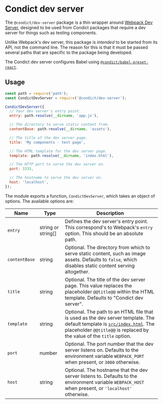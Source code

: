 # Condict dev server

The `@condict/dev-server` package is a thin wrapper around [Webpack Dev Server][webpack-dev-server], designed to be used from Condict packages that require a dev server for things such as testing components.

Unlike Webpack's dev server, this package is _intended_ to be started from its API, not the command line. The reason for this is that it must be passed several paths that are specific to the package being developed.

The Condict dev server configures Babel using [`@condict/babel-preset-react`][babel-preset].

## Usage

```js
const path = require('path');
const CondictDevServer = require('@condict/dev-server');

CondictDevServer({
  // Your dev server's entry point.
  entry: path.resolve(__dirname, 'app.js'),

  // The directory to serve static content from.
  contentBase: path.resolve(__dirname, 'assets'),

  // The title of the dev server page.
  title: 'My components - test page',

  // The HTML template for the dev server page.
  template: path.resolve(__dirname, 'index.html'),

  // The HTTP port to serve the dev server on.
  port: 3333,

  // The hostname to serve the dev server on.
  host: 'localhost',
});
```

The module exports a function, `CondictDevServer`, which takes an object of options. The available options are:

| Name | Type | Description|
| --- | --- | --- |
| `entry` | string or string[] | Defines the dev server's entry point. This correspond's to Webpack's `entry` option. This should be an absolute path. |
| `contentBase` | string | Optional. The directory from which to serve static content, such as image assets. Defaults to `false`, which disables static content serving altogether. |
| `title` | string | Optional. The title of the dev server page. This value replaces the placeholder `@@title@@` within the HTML template. Defaults to "Condict dev server". |
| `template` | string | Optional. The path to an HTML file that is used as the dev server template. The default template is [`src/index.html`](./src/index.html). The placeholder `@@title@@` is replaced by the value of the `title` option. |
| `port` | number | Optional. The port number that the dev server listens on. Defaults to the environment variable `WEBPACK_PORT` when present, or `3000` otherwise. |
| `host` | string | Optional. The hostname that the dev server listens to. Defaults to the environment variable `WEBPACK_HOST` when present, or `'localhost'` otherwise. |

[webpack-dev-server]: https://webpack.js.org/configuration/dev-server/
[babel-preset]: ../babel-preset-react
